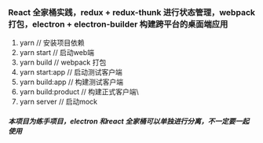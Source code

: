 
### React 全家桶实践，redux + redux-thunk 进行状态管理，webpack打包，electron + electron-builder 构建跨平台的桌面端应用

1. yarn  // 安装项目依赖
2. yarn start // 启动web端
3. yarn build // webpack 打包
4. yarn start:app // 启动测试客户端
5. yarn build:app // 构建测试客户端
6. yarn build:product // 构建正式客户端\
7. yarn server // 启动mock


##### 本项目为练手项目，electron 和react 全家桶可以单独进行分离，不一定要一起使用
